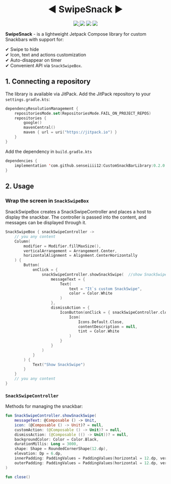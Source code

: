 
 <h1 align="center">◀ SwipeSnack ▶</h1>

<p align="center">
  <a href="https://jitpack.io/#senseiiii12/CustomSnackBarLibrary">
    <img src="https://jitpack.io/v/senseiiii12/CustomSnackBarLibrary.svg" />
  </a>
  <img src="https://img.shields.io/badge/license-MIT-blue.svg" />
  <img src="https://img.shields.io/badge/Kotlin-1.9.24-blue.svg" />
  <img src="https://img.shields.io/badge/Compose-1.5.3-blue.svg" />
</p>


**SwipeSnack** - is a lightweight Jetpack Compose library for custom Snackbars with support for:<br>

✔ Swipe to hide<br>
✔ Icon, text and actions customization<br>
✔ Auto-disappear on timer<br>
✔ Convenient API via `SnackSwipeBox`.<br>
  
## 1. Connecting a repository

The library is available via JitPack.
Add the JitPack repository to your `settings.gradle.kts`:
```kotlin
dependencyResolutionManagement {
    repositoriesMode.set(RepositoriesMode.FAIL_ON_PROJECT_REPOS)
    repositories {
        google()
        mavenCentral()
        maven { url = uri("https://jitpack.io") }
    }
}
```
 Add the dependency in `build.gradle.kts`
```kotlin
dependencies {
    implementation 'com.github.senseiiii12:CustomSnackBarLibrary:0.2.0'
}
```
## 2. Usage
### Wrap the screen in `SnackSwipeBox`

SnackSwipeBox creates a SnackSwipeController and places a host to display the snackbar.
The controller is passed into the content, and messages can be displayed through it.
```kotlin
SnackSwipeBox { snackSwipeController ->
    // you any content
    Column( 
        modifier = Modifier.fillMaxSize(),
        verticalArrangement = Arrangement.Center,
        horizontalAlignment = Alignment.CenterHorizontally
    ) {
        Button(
            onClick = {
                snackSwipeController.showSnackSwipe(  //show SnackSwipe
                    messageText = {
                        Text(
                            text = "It`s custom SnackSwipe",
                            color = Color.White
                        )
                    },
                    dismissAction = {
                        IconButton(onClick = { snackSwipeController.close() }) {  //close action SnackSwipe
                            Icon(
                                Icons.Default.Close,
                                contentDescription = null,
                                tint = Color.White
                            )
                        }
                    }
                )
            }
        ) {
            Text("Show SnackSwipe")
        }
    }
    // you any content
}
```
### `SnackSwipeController`
Methods for managing the snackbar:
```kotlin
fun SnackSwipeController.showSnackSwipe(
    messageText: @Composable () -> Unit,
    icon: (@Composable () -> Unit)? = null,
    customAction: (@Composable () -> Unit)? = null,
    dismissAction: (@Composable (() -> Unit))? = null,
    backgroundColor: Color = Color.Black,
    durationMillis: Long = 3000,
    shape: Shape = RoundedCornerShape(12.dp),
    elevation: Dp = 6.dp,
    innerPadding: PaddingValues = PaddingValues(horizontal = 12.dp, vertical = 12.dp),
    outerPadding: PaddingValues = PaddingValues(horizontal = 12.dp, vertical = 12.dp)
) 

fun close()
```

